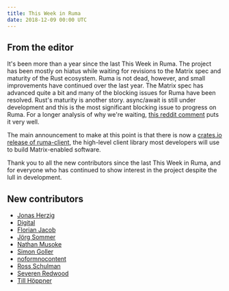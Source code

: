 ```yaml
---
title: This Week in Ruma
date: 2018-12-09 00:00 UTC
---
```


## From the editor

It's been more than a year since the last This Week in Ruma.
The project has been mostly on hiatus while waiting for revisions to the Matrix spec and maturity of the Rust ecosystem.
Ruma is not dead, however, and small improvements have continued over the last year.
The Matrix spec has advanced quite a bit and many of the blocking issues for Ruma have been resolved.
Rust's maturity is another story.
async/await is still under development and this is the most significant blocking issue to progress on Ruma.
For a longer analysis of why we're waiting, [this reddit comment](https://www.reddit.com/r/rust/comments/a42ojg/the_fallow_year_my_rust2019_post/ebb44e4/) puts it very well.

The main announcement to make at this point is that there is now a [crates.io release of ruma-client](https://crates.io/crates/ruma-client), the high-level client library most developers will use to build Matrix-enabled software.

Thank you to all the new contributors since the last This Week in Ruma, and for everyone who has continued to show interest in the project despite the lull in development.

## New contributors

* [Jonas Herzig](https://github.com/Johni0702)
* [Digital](https://github.com/digitalatigid)
* [Florian Jacob](https://github.com/florianjacob)
* [Jörg Sommer](https://github.com/jo-so)
* [Nathan Musoke](https://github.com/musoke)
* [Simon Goller](https://github.com/neosam)
* [noformnocontent](https://github.com/noformnocontent)
* [Ross Schulman](https://github.com/rschulman)
* [Severen Redwood](https://github.com/severen)
* [Till Höppner](https://github.com/tilpner)
